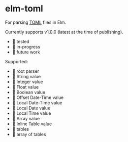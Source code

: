 # elm-toml

For parsing [TOML](https://toml.io/) files in Elm.

Currently supports v1.0.0 (latest at the time of publishing).

- 🧪 tested
- 🚧 in-progress
- 🔮 future work

Supported:
- 🚧 root parser
- 🧪 String value
- 🧪 Integer value
- 🧪 Float value
- 🧪 Boolean value
- 🔮 Offset Date-Time value
- 🔮 Local Date-Time value
- 🔮 Local Date value
- 🔮 Local Time value
- 🧪 Array value
- 🔮 Inline Table value
- 🚧 tables
- 🚧 array of tables
